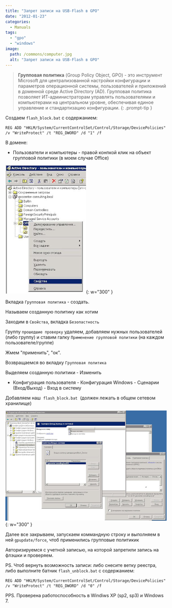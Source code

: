 ```yaml
---
title: "Запрет записи на USB-Flash в GPO"
date: "2012-01-23"
categories: 
  - Manuals
tags: 
  - "gpo"
  - "windows"
image:
  path: /commons/computer.jpg
  alt: "Запрет записи на USB-Flash в GPO"
---
```


> **Групповая политика** (Group Policy Object, GPO) - это инструмент Microsoft для централизованной настройки конфигурации и параметров операционной системы, пользователей и приложений в доменной среде Active Directory (AD). Групповая политика позволяет ИТ-администраторам управлять пользователями и компьютерами на центральном уровне, обеспечивая единое управление и стандартизацию конфигурации.
{: .prompt-tip }

Создаем `flash_block.bat` с содержанием: 

```
REG ADD "HKLM/System/CurrentControlSet/Control/Storage/DevicePolicies" /v "WriteProtect" /t "REG_DWORD" /d "1" /f
```


В домене:

- Пользователи и компьютеры - правой конпкой клик на объект групповой политики (в моем случае Office)

![](/assets/img/posts/2012/01/23/gpo-1.jpg){: w="300" }


Вкладка `Групповая политика` - создать.

Называем созданную политику как хотим

Заходим в `Свойства`, вкладка `Безопастность`

Группу `прошедшие проверку` удаляем, добавляем нужных пользователей (либо группу) и ставим галку `Применение групповой политики` (на каждом пользователе/группе)

Жмем "применить", "ок".

Возвращаемся во вкладку `Групповая политика`

Выделяем созданную политики - Изменить


- Конфигурация пользователя - Конфигурация Windows - Сценарии (Вход/Выход) - Вход в систему

Добавляем наш  `flash_block.bat`  (должен лежать в общем сетевом хранилище)

![](/assets/img/posts/2012/01/23/gpo-2.jpg){: w="300" }

Далее все закрываем, запускаем коммандную строку и выполняем в ней `gpupdate/force`, чтоб применились групповые политикик

Авторизируемся с учетной записью, на которой запретили запись на флэшки и проверяем.

PS. Чтоб вернуть возможность записи: либо снесите ветку реестра, либо выполните батник `flash_unblock.bat` с содержанием:

```
REG ADD "HKLM/System/CurrentControlSet/Control/Storage/DevicePolicies" /v "WriteProtect" /t "REG_DWORD" /d "0" /f
```

PPS. Проверена работоспособность в Windiws XP (sp2, sp3) и Windows 7.
